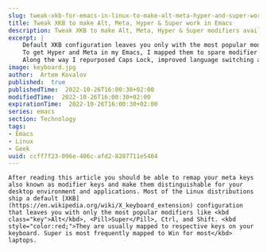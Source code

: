 ```yaml
---
slug: tweak-xkb-for-emacs-in-linux-to-make-alt-meta-hyper-and-super-work
title: Tweak XKB to make Alt, Meta, Hyper & Super work in Emacs
description: Tweak XKB to make Alt, Meta, Hyper & Super modifiers available for Emacs in Linux
excerpt: |
    Default XKB configuration leaves you only with the most popular modifiers like Alt, Super, Ctrl, and Shift.
    To get Hyper and Meta in my Emacs, I mapped them to spare modifier keys.
    Along the way I repurposed Caps Lock, improved language switching and got more convenient Compose key for German letters.
image: keyboard.jpg
author:  Artem Kovalov
published:  true
publishedTime:  2022-10-26T16:00:30+02:00
modifiedTime:  2022-10-26T16:00:30+02:00
expirationTime:  2022-10-26T16:00:30+02:00
series: emacs
section: Technology
tags:
- Emacs
- Linux
- Geek
uuid: ccff7f23-096e-406c-afd2-8287711e5404
---
```


<script>
    import Pill from '$lib/components/Pill.svelte';
</script>


    After reading this article you should be able to remap your meta keys also known as modifier keys and make them distinguishable for your desktop environment and applications. Most of the Linux distributions ship a default [XKB](https://en.wikipedia.org/wiki/X_keyboard_extension) configuration that leaves you with only the most popular modifiers like <kbd class="key">Alt</kbd>, <Pill>Super</Pill>, Ctrl, and Shift. <kbd style="color:red;">They are usually mapped to respective keys on your keyboard. Super is most frequently mapped to Win for most</kbd> laptops.
